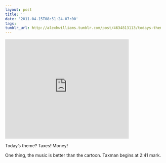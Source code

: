 ```yaml
---
layout: post
title: ''
date: '2011-04-15T08:51:24-07:00'
tags: 
tumblr_url: http://alexhwilliams.tumblr.com/post/4634813113/todays-theme-taxes-money-one-thing-the-music
---
```

<iframe width="400" height="323" src="http://www.youtube.com/embed/_hYpAYWqiwo?wmode=transparent&autohide=1&egm=0&hd=1&iv_load_policy=3&modestbranding=1&rel=0&showinfo=0&showsearch=0" frameborder="0" allowfullscreen></iframe><br/><p>Today&#8217;s theme? Taxes! Money!</p>
<p>One thing, the music is better than the cartoon. Taxman begins at 2:41 mark.</p>
